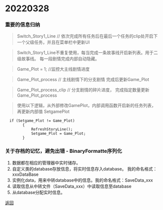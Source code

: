 # 20220328


### 重要的信息归纳

>  Switch_Story1_Line  // 依次完成所有任务后在最后一个任务的clip处开启下一个父级任务，并且在菜单栏中更新UI

>  Switch_Story1_Line不重复使用，每当完成一条故事线开启新列表。用于二级故事线。 每一段剧情完成内部自动隐藏。

>  Game_Plot = 1;  //监控大主线剧情进度

>  Game_Plot_process // 主线剧情下的分支剧情 完成后更新Game_Plot

>  Game_Plot_process_clip // 分支剧情的碎片进度， 完成指定数量更新 Game_Plot_process

>  使用以下逻辑，从外部修改GamePlot，内部调用函数开启新的任务列表，再更新内部值 SetgamePlot

```
  if (Setgame_Plot != Game_Plot)
        {
            RefreshStoryLine();
            Setgame_Plot = Game_Plot;
        }
```        

### 关于存档的记忆，避免出错 - BinaryFormatte序列化

1. 数据都在相应的管理器中实时储存。
2. 自定义类的database存放信息，将实时信息存入database。 我的命名格式：xxxDataBase
3. 实例化data，用来中转database中的信息。我的命名格式：SaveData_xxx
4. 读取信息从中转文件（SaveData_xxx）中读取信息至database
5. 从database分配实时信息。 


[返回](./)











